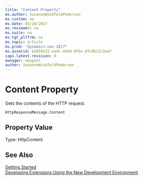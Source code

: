 ```yaml
---
title: "Content Property"
ms.author: SusanneWindfeldPedersen
ms.custom: na
ms.date: 03/28/2017
ms.reviewer: na
ms.suite: na
ms.tgt_pltfrm: na
ms.topic: article
ms.prod: "dynamics-nav-2017"
ms.assetid: 620f0e32-eadc-43e9-8f6e-8fc0b12c3aaf
caps.latest.revision: 9
manager: edupont
author: SusanneWindfeldPedersen
---
```


# Content Property
Gets the contents of the HTTP request.

```
HttpResponseMessage.Content
```

## Property Value
Type: HttpContent

## See Also
[Getting Started](newdev-get-started.md)  
[Developing Extensions Using the New Development Environment](newdev-dev-overview.md)